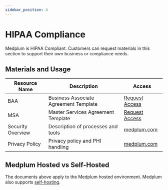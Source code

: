 ```yaml
---
sidebar_position: 4
---
```


# HIPAA Compliance

Medplum is HIPAA Compliant.  Customers can request materials in this section to support their own business or compliance needs.

## Materials and Usage

| Resource Name  | Description  | Access  |
|---|---|---|
| BAA  | Business Associate Agreement Template | [Request Access](https://docs.google.com/document/d/1hXI0Uf2YxhT1_m-RFZpJFvbt3fl1Ac_2/edit?usp=sharing&ouid=115651930576812038339&rtpof=true&sd=true)  |
| MSA  | Master Services Agreement Template  | [Request Access](https://docs.google.com/document/d/1w0atWE19fVH8Yszr-nROhZJVj7gCt-BT/edit?usp=sharing&ouid=115651930576812038339&rtpof=true&sd=true)  |
| Security Overview  | Description of processes and tools  | [medplum.com](https://www.medplum.com/security)  |
| Privacy Policy | Privacy policy and PHI handling  | [medplum.com](https://www.medplum.com/privacy)  |

## Medplum Hosted vs Self-Hosted

The documents above apply to the Medplum hosted environment.  Medplum also supports [self-hosting](https://www.medplum.com/docs/tutorials/self-hosting).